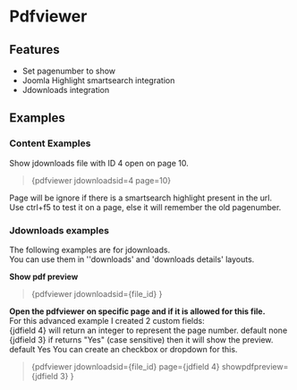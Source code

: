 # Pdfviewer

## Features

- Set pagenumber to show
- Joomla Highlight smartsearch integration
- Jdownloads integration

## Examples

### Content Examples

Show jdownloads file with ID 4 open on page 10.  
>{pdfviewer jdownloadsid=4 page=10}

Page will be ignore if there is a smartsearch highlight present in the url.  
Use ctrl+f5 to test it on a page, else it will remember the old pagenumber.

### Jdownloads examples

The following examples are for jdownloads.  
You can use them in &#39;&#39;downloads&#39; and &#39;downloads details&#39; layouts.

**Show pdf preview**  
>{pdfviewer jdownloadsid={file\_id} }

**Open the pdfviewer on specific page and if it is allowed for this file.**  
For this advanced example I created 2 custom fields:  
{jdfield 4} will return an integer to represent the page number. default none 
{jdfield 3} if returns &quot;Yes&quot; (case sensitive) then it will show the preview. default Yes
You can create an checkbox or dropdown for this.

>{pdfviewer jdownloadsid={file\_id} page={jdfield 4} showpdfpreview={jdfield 3} }



